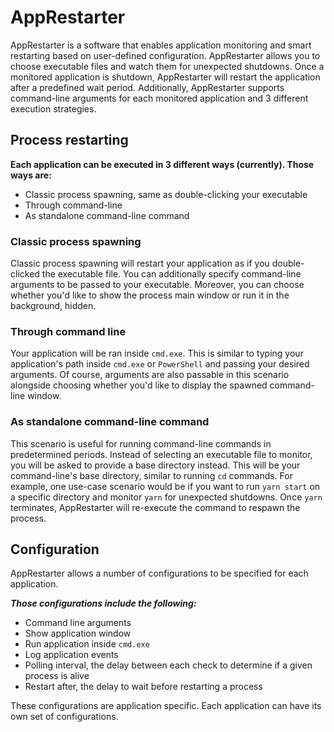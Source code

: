 # AppRestarter

AppRestarter is a software that enables application monitoring and smart restarting based on user-defined configuration. AppRestarter allows you to choose executable files and watch them for unexpected shutdowns. Once a monitored application is shutdown, AppRestarter will restart the application after a predefined wait period. Additionally, AppRestarter supports command-line arguments for each monitored application and 3 different execution strategies.


## Process restarting

**Each application can be executed in 3 different ways (currently). Those ways are:**
* Classic process spawning, same as double-clicking your executable
* Through command-line
* As standalone command-line command

### Classic process spawning

Classic process spawning will restart your application as if you double-clicked the executable file. You can additionally specify command-line arguments to be passed to your executable. Moreover, you can choose whether you'd like to show the process main window or run it in the background, hidden.

### Through command line

Your application will be ran inside `cmd.exe`. This is similar to typing your application's path inside `cmd.exe` or `PowerShell` and passing your desired arguments. Of course, arguments are also passable in this scenario alongside choosing whether you'd like to display the spawned command-line window. 

### As standalone command-line command

This scenario is useful for running command-line commands in predetermined periods. Instead of selecting an executable file to monitor, you will be asked to provide a base directory instead. This will be your command-line's base directory, similar to running `cd` commands. For example, one use-case scenario would be if you want to run `yarn start` on a specific directory and monitor `yarn` for unexpected shutdowns. Once `yarn` terminates, AppRestarter will re-execute the command to respawn the process.

## Configuration

AppRestarter allows a number of configurations to be specified for each application.

***Those configurations include the following:***

* Command line arguments
* Show application window
* Run application inside `cmd.exe`
* Log application events
* Polling interval, the delay between each check to determine if a given process is alive
* Restart after, the delay to wait before restarting a process

These configurations are application specific. Each application can have its own set of configurations.